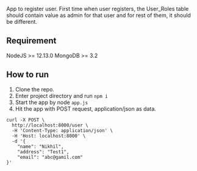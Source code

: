 App to register user. First time when user registers, the User_Roles table should contain value as admin for that user and for rest of them, it should be different.

## Requirement ##

NodeJS >= 12.13.0
MongoDB >= 3.2 

## How to run ##
1. Clone the repo. 
2. Enter project directory and run `npm i`
3. Start the app by node `app.js`
3. Hit the app with POST request, application/json as data.
```
curl -X POST \
  http://localhost:8000/user \
  -H 'Content-Type: application/json' \
  -H 'Host: localhost:8000' \
  -d '{
    "name": "Nikhil",
    "address": "Test1",
    "email": "abc@gamil.com"
}'
```
